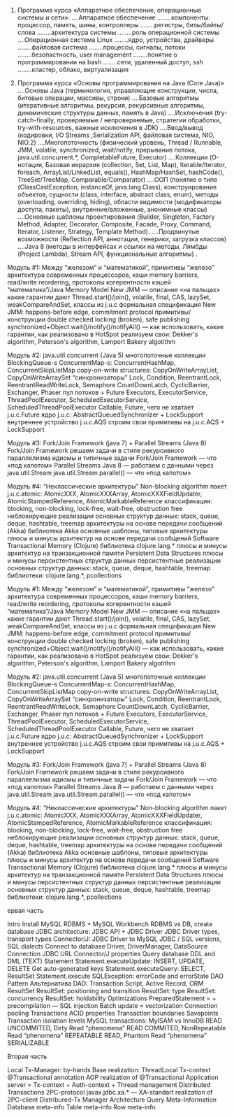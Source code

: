 1. Программа курса «Аппаратное обеспечение, операционные системы и сети»:
....Аппаратное обеспечение
........компоненты: процессор, память, шины, контроллеры
........регистры, биты/байты/слова
........архитектура системы
........роль операционной системы
....Операционная система Linux
........ядро, устройства, драйверы
........файловая система
........процессы, сигналы, потоки
........безопастность, user management
........понятие о программировании на bash
........сети, удаленный доступ, ssh
........кластер, облако, виртуализация

2. Программа курса «Основы программирования на Java (Core Java)»
....Основы Java (терминология, управляющие конструкции, числа, битовые операции, массивы, строки)
....Базовые алгоритмы (итеративные алгоритмы, рекурсия, рекурсивные алгоритмы, динамические структуры данных, память в Java)
....Исключения (try-catch-finally, проверяемые / непроверяемые, стратегии обработки, try-with-resources, важные исключения в JDK)
....Ввод/вывод (кодировки, I/O Streams ,Serialization API, файловая система, NIO, NIO.2)
....Многопоточность (физический уровень, Thread / Runnable, JMM, volatile, synchronized, wait/notify, прерывание потока, java.util.concurrent.*, CompletableFuture, Executor)
....Коллекции (O-нотация, Базовая иерархия (сollection, Set, List, Map), Iterable/Iterator, foreach, ArrayList/LinkedList, equals(), HashMap/HashSet, hashCode(), TreeSet/TreeMap, Comparable/Comparator)
....ООП (понятие о типе (ClassCastException, instanceOf, java.lang.Class), конструирование объектов, сущности (class, interface, abstract class, enum), методы (overloading, overriding, hiding), области видимости (модификаторы доступа, пакеты), внутренние/вложенные, анонимные классы)
....Основные шаблоны проектирования (Builder, Singleton, Factory Method, Adapter, Decorator, Composite, Facade, Proxy, Command, Iterator, Listener, Strategy, Template Method).
....Продвинутые возможности (Reflection API, аннотации, генерики, загрузка классов)
....Java 8 (методы в интерфейсах и ссылки на методы, Лямбды (Project Lambda), Stream API, функциональные алгоритмы)
.


Модуль #1: Между “железом” и “математикой”, примитивы
“железо”
архитектура современных процессоров, кэши
memory barriers, read/write reordering, протоколы когерентности кэшей
“математика”/Java Memory Model
New JMM — описание «на пальцах»
какие гарантии дают Thread.start()/join(), volatile, final, CAS, lazySet, weakCompareAndSet, классы из j.u.c
формальная спецификация New JMM: happens-before edge, commitment protocol
примитивы/конструкции
double checked locking (broken), safe publishing
synchronized+Object.wait()/notify()/notifyAll() — как использовать, какие гарантии, как реализовано в HotSpot
реализуем свои: Dekker's algorithm, Peterson's algorithm, Lamport Bakery algotithm

Модуль #2: java.util.concurrent (Java 5)
многопоточные коллекции
BlockingQueue-s
ConcurrentMap-s: ConcurrentHashMap, ConcurrentSkipListMap
copy-on-write structures: CopyOnWriteArrayList, CopyOnWriteArraySet
“синхронизаторы”
Lock, Condition, ReentrantLock, ReentrantReadWriteLock, Semaphore
CountDownLatch, CyclicBarrier, Exchanger, Phaser
пул потоков + Future
Executors, ExecutorService, ThreadPoolExecutor, ScheduledExecutorService, ScheduledThreadPoolExecutor
Callable, Future, чего не хватает j.u.c.Future
ядро j.u.c: AbstractQueuedSynchronizer + LockSupport
внутреннее устройство j.u.c.AQS
строим свои примитивы на j.u.c.AQS + LockSupport

Модуль #3: Fork/Join Framework (java 7) + Parallel Streams (Java 8)
Fork/Join Framework
решаем задачи в стиле рекурсивного параллелизма
идиомы и типичные задачи
Fork/Join Framework — что «под капотом»
Parallel Streams
Java 8 — работаем с данными через java.util.Stream
java.util.Stream.parallel() — что «под капотом»

Модуль #4: “Неклассические архитектуры”
Non-blocking algorithm
пакет j.u.c.atomic: AtomicXXX, AtomicXXXArray, AtomicXXXFieldUpdater, AtomicStampedReference, AtomicMarkableReference
классификация: blocking, non-blocking, lock-free, wait-free, obstruction free
неблокирующие реализации основных структур данных: stack, queue, deque, hashtable, treemap
архитектуры на основе передачи сообщений (Akka)
библиотека Akka
основные шаблоны, типовые архитектуры
плюсы и минусы архитектур на основе передачи сообщений
Software Transactional Memory (Clojure)
библиотека clojure.lang.*
плюсы и минусы архитектур на транзакционной памяти
Persistent Data Structures
плюсы и минусы персистентных структур данных
персистентные реализации основных структур данных: stack, queue, deque, hashtable, treemap
библиотеки: clojure.lang.*, pcollections

Модуль #1: Между “железом” и “математикой”, примитивы
“железо”
архитектура современных процессоров, кэши
memory barriers, read/write reordering, протоколы когерентности кэшей
“математика”/Java Memory Model
New JMM — описание «на пальцах»
какие гарантии дают Thread.start()/join(), volatile, final, CAS, lazySet, weakCompareAndSet, классы из j.u.c
формальная спецификация New JMM: happens-before edge, commitment protocol
примитивы/конструкции
double checked locking (broken), safe publishing
synchronized+Object.wait()/notify()/notifyAll() — как использовать, какие гарантии, как реализовано в HotSpot
реализуем свои: Dekker's algorithm, Peterson's algorithm, Lamport Bakery algotithm

Модуль #2: java.util.concurrent (Java 5)
многопоточные коллекции
BlockingQueue-s
ConcurrentMap-s: ConcurrentHashMap, ConcurrentSkipListMap
copy-on-write structures: CopyOnWriteArrayList, CopyOnWriteArraySet
“синхронизаторы”
Lock, Condition, ReentrantLock, ReentrantReadWriteLock, Semaphore
CountDownLatch, CyclicBarrier, Exchanger, Phaser
пул потоков + Future
Executors, ExecutorService, ThreadPoolExecutor, ScheduledExecutorService, ScheduledThreadPoolExecutor
Callable, Future, чего не хватает j.u.c.Future
ядро j.u.c: AbstractQueuedSynchronizer + LockSupport
внутреннее устройство j.u.c.AQS
строим свои примитивы на j.u.c.AQS + LockSupport

Модуль #3: Fork/Join Framework (java 7) + Parallel Streams (Java 8)
Fork/Join Framework
решаем задачи в стиле рекурсивного параллелизма
идиомы и типичные задачи
Fork/Join Framework — что «под капотом»
Parallel Streams
Java 8 — работаем с данными через java.util.Stream
java.util.Stream.parallel() — что «под капотом»

Модуль #4: “Неклассические архитектуры”
Non-blocking algorithm
пакет j.u.c.atomic: AtomicXXX, AtomicXXXArray, AtomicXXXFieldUpdater, AtomicStampedReference, AtomicMarkableReference
классификация: blocking, non-blocking, lock-free, wait-free, obstruction free
неблокирующие реализации основных структур данных: stack, queue, deque, hashtable, treemap
архитектуры на основе передачи сообщений (Akka)
библиотека Akka
основные шаблоны, типовые архитектуры
плюсы и минусы архитектур на основе передачи сообщений
Software Transactional Memory (Clojure)
библиотека clojure.lang.*
плюсы и минусы архитектур на транзакционной памяти
Persistent Data Structures
плюсы и минусы персистентных структур данных
персистентные реализации основных структур данных: stack, queue, deque, hashtable, treemap
библиотеки: clojure.lang.*, pcollections




ервая часть

Intro
Install MySQL RDBMS + MySQL Workbench
RDBMS vs DB, create database
JDBC architecture: JDBC API + JDBC Driver
JDBC Driver types, transport types
Connector/J: JDBC Driver to MySQL
JDBC / SQL versions, SQL dialects
Connect to database
Driver, DriverManager, DataSource
Connection
JDBC URL
Connector/J properties
Query database
DDL and DML (TEXT)
Statement
Statement.executeUpdate: INSERT, UPDATE, DELETE
Get auto-generated keys
Statement.executeQuery: SELECT, ResultSet
Statement.execute
SQLException: errorCode and errorState
DAO Pattern
Альтернатива DAO: Transaction Script, Active Record, ORM
ResultSet
ResultSet: positioning and transition
ResultSet: type
ResultSet: concurrency
ResultSet: holdability
Optimizations
PreparedStatement = + precompilation — SQL injection
Batch update = vectorization
Connection pooling
Transactions
ACID properties
Transaction boundaries
Savepoints
Transaction isolation levels
MySQL transactions: MyISAM vs InnoDB
READ UNCOMMITED, Dirty Read “phenomena”
READ COMMITED, NonRepeatable Read “phenomena”
REPEATABLE READ, Phantom Read “phenomena”
SERIALIZABLE


Вторая часть


Local Tx-Manager: by-hands
Base realization: ThreadLocal Tx-context
@Transactional annotation
AOP realization of @Transactional
Application server = Tx-context + Auth-context + Thread management
Distributed Transactions
2PC-protocol
javax.jdbc.xa.* — XA-standart realization of 2PC-client
Distribured-Tx Manager Architecture
Query Meta-Information
Database meta-info
Table meta-info
Row meta-info
